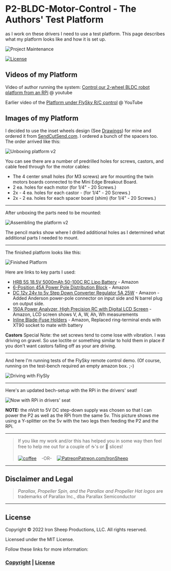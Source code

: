 # P2-BLDC-Motor-Control - The Authors' Test Platform
as I work on these drivers I need to use a test platform.  This page describes what my platform looks like and how it is set up.

![Project Maintenance][maintenance-shield]

[![License][license-shield]](LICENSE)

## Videos of my Platform

Video of author running the system: [Control our 2-wheel BLDC robot platform from an RPi](https://youtu.be/QF4qI9yVwWc) @ youtube

Earlier video of the [Platform under FlySky R/C control](https://youtu.be/EeIrPzJ0THU) @ YouTube


## Images of my Platform

I decided to use the inset wheels design (See [Drawings](DRAWINGS.md)) for mine and ordered it from [SendCutSend.com](https://sendcutsend.com/). I ordered a bunch of the spacers too. The order arrived like this:

![Unboxing platform v2](images/unboxing-platform.jpg)

You can see there are a number of predrilled holes for screws, castors, and cable feed through for the motor cables:

- The 4 center small holes (for M3 screws) are for mounting the twin motors boards connected to the Mini Edge Breakout Board. 
-  2 ea. holes for each motor (for 1/4" - 20 Screws.)
-  2x - 4 ea. holes for each castor - (for 1/4" - 20 Screws.)
-  2x - 2 ea. holes for each spacer board (shim) (for 1/4" - 20 Screws.)

---


After unboxing the parts need to be mounted:

![Assembling the platform v2](images/building-the-platform.JPG)

The pencil marks show where I drilled additional holes as I determined what additional parts I needed to mount.

---

The finished platform looks like this:

![Finished Platform](images/assembled-platform.JPG)

Here are links to key parts I used:

- [HRB 5S 18.5V 5000mAh 50-100C RC Lipo Battery](https://www.amazon.com/HRB-5000mAh-50-100C-Battery-T-REX550/dp/B06XP7TY3S) - Amazon
- [6-Position 45A Power Pole Distribution Block](https://www.amazon.com/Chunzehui-6-Position-Distribution-Connector-Distributor/dp/B07KQD9V3G) - Amazon
- [DC 12v 24v to 5v Step Down Converter Regulator 5A 25W](https://www.amazon.com/Converter-Regulator-Adapter-Reducer-Electronics/dp/B07Q5W1BG3) - Amazon - Added Anderson power-pole connector on input side and N barrel plug on output side.
- [150A Power Analyzer, High Precision RC with Digital LCD Screen](https://www.amazon.com/ANKG-Precision-Measurement-Connectors-connected/dp/B07YF393ZH) - Amazon, LCD screen shows V, A, W, Ah, Wh measurements
- [Inline Blade-Fuse Holders](https://www.amazon.com/iGreely-Terminals-Connectors-Automotive-Compatible/dp/B07ST82H9H) - Amazon, Replaced ring-terminal ends with XT90 socket to mate with battery

**Castors** Special Note: the set screws tend to come lose with vibration. I was driving on gravel.  So use loctite or something similar to hold them in place if you don't want castors falling off as your are driving.

---

And here I'm running tests of the FlySky remote control demo. (Of course, running on the test-bench required an empty amazon box.   ;-)

![Driving with FlySly](images/drivingWithFlySky.PNG)

---

Here's an updated bech-setup with the RPi in the drivers' seat!

![Now with RPi in drivers' seat](images/more-complex-hasRPi.JPG)

**NOTE:** the nVolt to 5V DC step-down supply was chosen so that I can power the P2 as well as the RPi from the same 5v. This picture shows me using a Y-splitter on the 5v with the two legs then feeding the P2 and the RPi.


---

> If you like my work and/or this has helped you in some way then feel free to help me out for a couple of :coffee:'s or :pizza: slices!
>
> [![coffee](https://www.buymeacoffee.com/assets/img/custom_images/black_img.png)](https://www.buymeacoffee.com/ironsheep) &nbsp;&nbsp; -OR- &nbsp;&nbsp; [![Patreon](./images/patreon.png)](https://www.patreon.com/IronSheep?fan_landing=true)[Patreon.com/IronSheep](https://www.patreon.com/IronSheep?fan_landing=true)

---

## Disclaimer and Legal

> *Parallax, Propeller Spin, and the Parallax and Propeller Hat logos* are trademarks of Parallax Inc., dba Parallax Semiconductor

---

## License

Copyright © 2022 Iron Sheep Productions, LLC. All rights reserved.

Licensed under the MIT License.

Follow these links for more information:

### [Copyright](copyright) | [License](LICENSE)

[maintenance-shield]: https://img.shields.io/badge/maintainer-stephen%40ironsheep%2ebiz-blue.svg?style=for-the-badge

[marketplace-version]: https://vsmarketplacebadge.apphb.com/version-short/ironsheepproductionsllc.spin2.svg

[marketplace-installs]: https://vsmarketplacebadge.apphb.com/installs-short/ironsheepproductionsllc.spin2.svg

[marketplace-rating]: https://vsmarketplacebadge.apphb.com/rating-short/ironsheepproductionsllc.spin2.svg

[license-shield]: https://camo.githubusercontent.com/bc04f96d911ea5f6e3b00e44fc0731ea74c8e1e9/68747470733a2f2f696d672e736869656c64732e696f2f6769746875622f6c6963656e73652f69616e74726963682f746578742d646976696465722d726f772e7376673f7374796c653d666f722d7468652d6261646765
